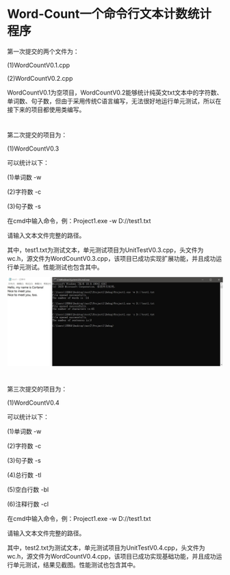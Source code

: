 # Word-Count一个命令行文本计数统计程序

第一次提交的两个文件为：

(1)WordCountV0.1.cpp

(2)WordCountV0.2.cpp

WordCountV0.1为空项目，WordCountV0.2能够统计纯英文txt文本中的字符数、单词数、句子数，但由于采用传统C语言编写，无法很好地运行单元测试，所以在接下来的项目都使用类编写。

#

第二次提交的项目为：

(1)WordCountV0.3

可以统计以下：

(1)单词数 -w

(2)字符数 -c

(3)句子数 -s

在cmd中输入命令，例：Project1.exe -w D://test1.txt 

请输入文本文件完整的路径。

其中，test1.txt为测试文本，单元测试项目为UnitTestV0.3.cpp，头文件为wc.h，源文件为WordCountV0.3.cpp，该项目已成功实现扩展功能，并且成功运行单元测试。性能测试也包含其中。

![](https://github.com/yuqipeng0930/WordCount/blob/master/WordCountV0.3/%E8%BF%90%E8%A1%8C%E7%BB%93%E6%9E%9C.jpg)

#

第三次提交的项目为：

(1)WordCountV0.4

可以统计以下：

(1)单词数 -w

(2)字符数 -c

(3)句子数 -s

(4)总行数 -tl

(5)空白行数 -bl

(6)注释行数 -cl

在cmd中输入命令，例：Project1.exe -w D://test1.txt 

请输入文本文件完整的路径。

其中，test2.txt为测试文本，单元测试项目为UnitTestV0.4.cpp，头文件为wc.h，源文件为WordCountV0.4.cpp，该项目已成功实现基础功能，并且成功运行单元测试，结果见截图。性能测试也包含其中。



